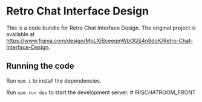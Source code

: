 
  # Retro Chat Interface Design

  This is a code bundle for Retro Chat Interface Design. The original project is available at https://www.figma.com/design/MpLXiBceeqmWbGQS4n8doK/Retro-Chat-Interface-Design.

  ## Running the code

  Run `npm i` to install the dependencies.

  Run `npm run dev` to start the development server.
  #   I R I S _ C H A T _ R O O M _ F R O N T  
 